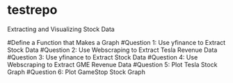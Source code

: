 # testrepo
Extracting and Visualizing Stock Data

#Define a Function that Makes a Graph
#Question 1: Use yfinance to Extract Stock Data
#Question 2: Use Webscraping to Extract Tesla Revenue Data
#Question 3: Use yfinance to Extract Stock Data
#Question 4: Use Webscraping to Extract GME Revenue Data
#Question 5: Plot Tesla Stock Graph
#Question 6: Plot GameStop Stock Graph
